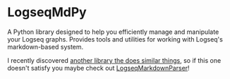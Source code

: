# LogseqMdPy

A Python library designed to help you efficiently manage and manipulate your Logseq graphs. Provides tools and utilities for working with Logseq's markdown-based system.

I recently discovered [another library the does similar things](https://github.com/thiswillbeyourgithub/LogseqMarkdownParser), so if this one doesn't satisfy you maybe check out [LogseqMarkdownParser](https://github.com/thiswillbeyourgithub/LogseqMarkdownParser)!